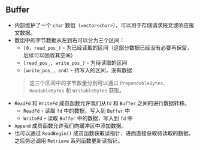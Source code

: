 ## Buffer

- 内部维护了一个 `char` 数组（`vector<char>`），可以用于存储请求报文或响应报文数据。
- 数组中的字节数据从左到右可以分为三个区间：
  - `[0, read_pos_)` - 为已经读取的区间（这部分数据已经没有必要再保留，后续可以回收其空间）
  - `[read_pos_, write_pos_)` - 为待读取的区间
  - `[write_pos_, end)` - 待写入的区间，没有数据
  > 这三个区间中的字节数量分别可以通过 `PrependableBytes`、`ReadableBytes` 和 `WritableBytes` 获取。
- `ReadFd` 和 `WriteFd` 成员函数允许我们从`fd` 和 `Buffer` 之间的进行数据转移。
  - `ReadFd` - 读取 `fd` 中的数据，写入到 `Buffer` 中
  - `WriteFd` - 读取 `Buffer` 中的数据，写入到 `fd` 中
- `Append` 成员函数允许我们向缓冲区中添加数据。
- 也可以通过 `ReadBegin()` 成员函数获取读指针，进而直接获取待读取的数据，之后务必调用 `Retrieve` 系列函数更新读指针。
